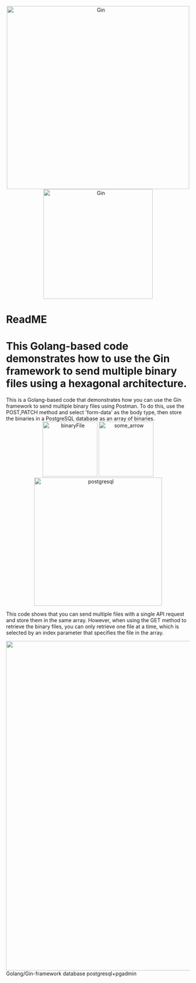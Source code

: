 <div align="center">
    <img src="https://herbertograca.com/wp-content/uploads/2018/11/100-explicit-architecture-svg.png?w=1200" alt="Gin" width="500"/>
    <img src="https://miro.medium.com/v2/resize:fit:735/1*_d8_TuE2kIsZnCSEamV4jA.jpeg" alt="Gin" width="300"/>
</div>
<H1>ReadME</H1>
<H1>This Golang-based code demonstrates how to use the Gin framework to send multiple binary files using a hexagonal architecture.</H1>
This is a Golang-based code that demonstrates how you can use the Gin framework to send multiple binary files using Postman. To do this,
use the POST,PATCH method and select 'form-data' as the body type, then store the binaries in a PostgreSQL database as an array of binaries.

<div align="center">
    <img src="https://github.com/user-attachments/assets/5bcbac5e-2642-4344-92cf-4c7af91949b8" alt="binaryFile" width="150"/>
    <img src="https://github.com/user-attachments/assets/a743dbc3-1398-44ad-a788-a096a7c0ecab" alt="some_arrow" width="150"/>
    <img src="https://www.somkiat.cc/wp-content/uploads/2024/04/postgresql-data-01.png" alt="postgresql" width="350"/>
</div>


This code shows that you can send multiple files with a single API request and store them in the same array. However, 
when using the GET method to retrieve the binary files, you can only retrieve one file at a time, which is selected by an index parameter that specifies the file in the array.

<div align="center">
    <img src="https://github.com/user-attachments/assets/1bd8195f-ac59-41e7-81b9-34068d418d2e" width="900"/>
</div>
Golang/Gin-framework database postgresql+pgadmin
